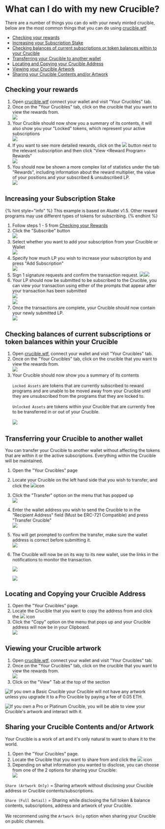 # What can I do with my new Crucible?

There are a number of things you can do with your newly minted crucible, below are the most common things that you can do using [crucible.wtf](https://crucible.wtf)

* [Checking your rewards](what-can-i-do-with-my-new-crucible.md#checking-your-rewards)
* [Increasing your Subscription Stake](what-can-i-do-with-my-new-crucible.md#increasing-your-lp-subscription)
* [Checking balances of current subscriptions or token balances within to your Crucible](what-can-i-do-with-my-new-crucible.md#checking-how-much-lp-youve-subscribed-to-your-crucible)
* [Transferring your Crucible to another wallet](what-can-i-do-with-my-new-crucible.md#transferring-your-crucible-to-another-wallet)
* [Locating and Copying your Crucible Address](what-can-i-do-with-my-new-crucible.md#locating-and-copying-your-crucible-address)
* [Viewing your Crucible Artwork](what-can-i-do-with-my-new-crucible.md#viewing-your-crucible-artwork)
* [Sharing your Crucible Contents and/or Artwork](what-can-i-do-with-my-new-crucible.md#undefined)

## Checking your rewards

1. Open [crucible.wtf](https://crucible.wtf) connect your wallet and visit "Your Crucibles" tab.
2. Once on the "Your Crucibles" tab, click on the crucible that you want to view the rewards from.\
   ![](../.gitbook/assets/screenshot-2021-08-03-at-19.25.48.png)&#x20;
3. Your Crucible should now show you a summary of its contents, it will also show you your "Locked" tokens, which represent your active subscriptions\
   ![](<../.gitbook/assets/screenshot-2021-08-03-at-19.38.12 (1).png>)
4. If you want to see more detailed rewards, click on the ![](../.gitbook/assets/screenshot-2021-08-03-at-19.38.37.png) button next to the relevant subscription and then click "View \<Reward Program> Rewards" \
   ![](../.gitbook/assets/screenshot-2021-08-03-at-19.39.25.png) \
   &#x20;
5. You should now be shown a more complex list of statistics under the tab "Rewards", including information about the reward multiplier, the value of your positions and your subscribed & unsubscribed LP.\
   &#x20;![](../.gitbook/assets/screenshot-2021-08-03-at-19.40.10.png)

## Increasing your Subscription Stake

{% hint style="info" %}
This example is based on Aludel v1.5. Other reward programs may use different types of tokens for subscribing.
{% endhint %}

1. Follow steps 1 - 5 from [Checking your Rewards](what-can-i-do-with-my-new-crucible.md#checking-your-rewards)
2. Click the "Subscribe" button \
   ![](../.gitbook/assets/screenshot-2021-08-03-at-19.40.58.png)
3. Select whether you want to add your subscription from your Crucible or Wallet \
   ![](../.gitbook/assets/screenshot-2021-08-03-at-19.41.34.png)&#x20;
4. Specify how much LP you wish to increase your subscription by and press "Add Subscription" \
   ![](../.gitbook/assets/screenshot-2021-08-03-at-19.41.55.png)&#x20;
5. Sign 1 signature requests and confirm the transaction request. ![](../.gitbook/assets/screenshot-2021-08-03-at-19.19.53.png)![](<../.gitbook/assets/screenshot-2021-08-03-at-19.20.06 (1).png>)&#x20;
6. Your LP should now be submitted to be subscribed to the Crucible, you can view your transaction using either of the prompts that appear after your transaction has been submitted\
   &#x20;![](<../.gitbook/assets/screenshot-2021-08-03-at-19.20.34 (1).png>) \
   ![](../.gitbook/assets/screenshot-2021-08-03-at-19.20.58.png)&#x20;
7. Once the transactions are complete, your Crucible should now contain your newly submitted LP. \
   ![](../.gitbook/assets/screenshot-2021-08-03-at-19.45.23.png)&#x20;

## Checking balances of current subscriptions or token balances within your Crucible

1. Open [crucible.wtf](https://crucible.wtf), connect your wallet and visit "Your Crucibles" tab.
2. Once on the "Your Crucibles" tab, click on the crucible that you want to view the rewards from.\
   ![](../.gitbook/assets/screenshot-2021-08-03-at-19.25.48.png)&#x20;
3. Your Crucible should now show you a summary of its contents\
   \
   `Locked Assets` are tokens that are currently subscribed to reward programs and are unable to be moved away from your Crucible until they are unsubscribed from the programs that they are locked to.\
   \
   `Unlocked Assets` are tokens within your Crucible that are currently free to be transferred in or out of your Crucible.\
   \
   ![](<../.gitbook/assets/screenshot-2021-08-03-at-19.38.12 (1).png>)

## Transferring your Crucible to another wallet

You can transfer your Crucible to another wallet without affecting the tokens that are within it or the active subscriptions. Everything within the Crucible will be maintained.

1. Open the "Your Crucibles" page
2. Locate your Crucible on the left hand side that you wish to transfer, and click the ![](../.gitbook/assets/screenshot-2021-08-03-at-19.38.37.png)icon
3. Click the "Transfer" option on the menu that has popped up\
   ![](../.gitbook/assets/screenshot-2021-08-03-at-19.48.11.png)&#x20;
4. Enter the wallet address you wish to send the Crucible to in the "Recipient Address" field (Must be ERC-721 Compatible) and press "Transfer Crucible"\
   ![](../.gitbook/assets/screenshot-2021-08-03-at-19.49.43.png)&#x20;
5. You will get prompted to confirm the transfer, make sure the wallet address is correct before submitting it. \
   ![](../.gitbook/assets/screenshot-2021-08-03-at-19.50.07.png)&#x20;
6.  The Crucible will now be on its way to its new wallet, use the links in the notifications to monitor the transaction.

    ![](<../.gitbook/assets/screenshot-2021-08-03-at-19.20.34 (1).png>)

    ![](../.gitbook/assets/screenshot-2021-08-03-at-19.20.58.png)&#x20;

## Locating and Copying your Crucible Address

1. Open the "Your Crucibles" page.
2. Locate the Crucible that you want to copy the address from and click the ![](../.gitbook/assets/screenshot-2021-08-03-at-19.38.37.png) icon
3. Click the "Copy" option on the menu that pops up and your Crucible address will now be in your Clipboard. \
   ![](../.gitbook/assets/screenshot-2021-08-03-at-19.52.22.png)&#x20;

## Viewing your Crucible artwork

1. Open [crucible.wtf](https://crucible.wtf), connect your wallet and visit "Your Crucibles" tab.
2. Once on the "Your Crucibles" tab, click on the crucible that you want to view the rewards from.\
   ![](../.gitbook/assets/screenshot-2021-08-03-at-19.25.48.png)&#x20;
3. Click on the "View" Tab at the top of the section&#x20;

![If you own a Basic Crucible your Crucible will not have any artwork unless you upgrade it to a Pro Crucible by paying a fee of 0.05 ETH.](<../.gitbook/assets/Screenshot 2022-03-15 at 23.00.18.png>)

![If you own a Pro or Platinum Crucible,  you will be able to view your Crucible's artwork and interact with it.](<../.gitbook/assets/Screenshot 2022-03-15 at 23.03.33.png>)

## Sharing your Crucible Contents and/or Artwork

Your Crucible is a work of art and it's only natural to want to share it to the world.

1. Open the "Your Crucibles" page.
2. Locate the Crucible that you want to share from and click the ![](../.gitbook/assets/screenshot-2021-08-03-at-19.38.37.png) icon
3. Depending on what information you wanted to disclose, you can choose from one of the 2 options for sharing your Crucible: \
   ![](<../.gitbook/assets/Screenshot 2022-03-15 at 23.08.18.png>)

`Share (Artwork Only)` = Sharing artwork without disclosing your Crucible address or Crucible contents/subscriptions.

`Share (Full Detail)` = Sharing while disclosing the full token & balance contents, subscriptions, address and artwork of your Crucible.\
\
We recommend using the `Artwork Only` option when sharing your Crucible on public channels.
